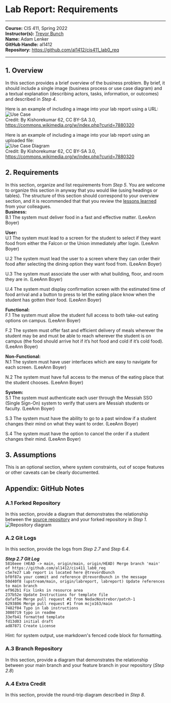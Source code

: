 # Lab Report: Requirements
___
**Course:** CIS 411, Spring 2022  
**Instructor(s):** [Trevor Bunch](https://github.com/trevordbunch)  
**Name:** Adam Lenker  
**GitHub Handle:** al1412  
**Repository:** https://github.com/al1412/cis411_lab0_req  
___

## 1. Overview
In this section provides a brief overview of the business problem.  By brief, it should include a single image (business process or use case diagram) and a textual explanation (describing actors, tasks, information, or outcomes) and described in *Step 4*.

Here is an example of including a image into your lab report using a URL:  
![Use Case](https://commons.wikimedia.org/wiki/File:Use_case_restaurant_model.svg#/media/File:Use_case_restaurant_model.svg)  
Credit: By Kishorekumar 62, CC BY-SA 3.0, https://commons.wikimedia.org/w/index.php?curid=7880320

Here is an example of including a image into your lab report using an uploaded file:  
![Use Case Diagram](/assets/Use_case_restaurant_model.svg)  
Credit: By Kishorekumar 62, CC BY-SA 3.0, https://commons.wikimedia.org/w/index.php?curid=7880320

## 2. Requirements
In this section, organize and list requirements from *Step 5*.  You are welcome to organize this section in anyway that you would like (using headings or tables).  The structure of this section should correspond to your overview section, and it is recommended that that you review the [lessons learned](../lessonsLearned.md) from your colleagues.    
**Business:**    
B.1 The system must deliver food in a fast and effective matter. (LeeAnn Boyer)    


**User:**    
U.1 The system must lead to a screen for the student to select if they want food from either the Falcon or the Union immediately after login. (LeeAnn Boyer)    

U.2 The system must lead the user to a screen where they can order their food after selecting the dining option they want food from. (LeeAnn Boyer)    

U.3 The system must associate the user with what building, floor, and room they are in. (LeeAnn Boyer)    

U.4 The system must display confirmation screen with the estimated time of food arrival and a button to press to let the eating place know when the student has gotten their food. (LeeAnn Boyer)    


**Functional:**    
F.1 The system must allow the student full access to both take-out eating options on campus. (LeeAnn Boyer)    

F.2 The system must offer fast and efficient delivery of meals wherever the student may be and must be able to reach wherever the student is on campus (the food
should arrive hot if it’s hot food and cold if it’s cold food). (LeeAnn Boyer)    


**Non-Functional:**    
N.1 The system must have user interfaces which are easy to navigate for each screen. (LeeAnn Boyer)     

N.2 The system must have full access to the menus of the eating place that the student chooses. (LeeAnn Boyer)    


**System:**    
S.1 The system must authenticate each user through the Messiah SSO (Single Sign-On) system to verify that users are Messiah students or faculty. (LeeAnn Boyer)     

S.3 The system must have the ability to go to a past window if a student
changes their mind on what they want to order. (LeeAnn Boyer)    

S.4 The system must have the option to cancel the order if a student changes their
mind. (LeeAnn Boyer)    


## 3. Assumptions
This is an optional section, where system constraints, out of scope features or other caveats can be clearly documented.  

## Appendix: GitHub Notes

### A.1 Forked Repository
In this section, provide a diagram that demonstrates the relationship between the [source repository](https://github.com/trevordbunch/cis411_lab0_req) and your forked repository in *Step 1.*  
![Repository diagram](https://user-images.githubusercontent.com/97567307/151079618-760d14d1-9e46-43be-b71c-2345e785d7fd.jpg)


### A.2 Git Logs
In this section, provide the logs from *Step 2.7* and *Step 6.4*.

***Step 2.7 Git Log***    
`5816eee (HEAD -> main, origin/main, origin/HEAD) Merge branch 'main' of https://github.com/al1412/cis411_lab0_req`     
`c5e7e27 Lab report is located here @trevordbunch`   
`bf0f87a your commit and reference @trevordbunch in the message`   
`50d40f8 (upstream/main, origin/labreport, labreport) Update references to main branch`   
`ef962b1 Fix links in resource area`   
`237b52e Update Instructions for template file`   
`dafaf5e Merge pull request #2 from NedacNostrebor/patch-1`   
`6293806 Merge pull request #1 from mcjo163/main`   
`7482f04 Typo in lab instructions`   
`3080719 typo in readme`   
`33efb41 formatted template`   
`fd13d03 initial draft`  
`ad87871 Create License`



Hint: for system output, use markdown's fenced code block for formatting.

### A.3 Branch Repository
In this section, provide a diagram that demonstrates the relationship between your main branch and your feature branch in your repository (*Step 2.8*)

### A.4 Extra Credit
In this section, provide the round-trip diagram described in *Step 8*.

